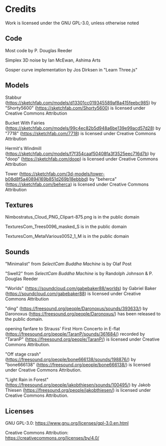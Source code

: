 # Credits
Work is licensed under the GNU GPL-3.0, unless otherwise noted

## Code

Most code by P. Douglas Reeder

Simplex 3D noise by Ian McEwan, Ashima Arts

Gosper curve implementation by Jos Dirksen in "Learn Three.js"

## Models

Stabbur (https://sketchfab.com/models/d13301cc019345589af8a415feebc985)
by "Shorty5600" (https://sketchfab.com/Shorty5600) is licensed under Creative Commons Attribution

Bucket With Fairies (https://sketchfab.com/models/99c4ec82b5d948a6be139e99acd57d28)
by "7718" (https://sketchfab.com/7718) is licensed under Creative Commons Attribution

Hermit's Windmill (https://sketchfab.com/models/f7f354caaf50408fa3f3525eec716d7b)
by "doop" (https://sketchfab.com/doop) is licensed under Creative Commons Attribution

Tower (https://sketchfab.com/3d-models/tower-b08d8f5a40894169b851d269b18ebbbd)
by "beherca" (https://sketchfab.com/beherca) is licensed under Creative Commons Attribution

## Textures

Nimbostratus_Cloud_PNG_Clipart-875.png is in the public domain

TexturesCom_Trees0096_masked_S is in the public domain

TexturesCom_MetalVarious0052_1_M is in the public domain

## Sounds

"Minimalist" from _SelectCam Buddha Machine_ is by Olaf Post

"Swell2" from _SelectCam Buddha Machine_ is by Randolph Johnson & P. Douglas Reeder

"Worlds" (https://soundcloud.com/gabebaker88/worlds)
by Gabriel Baker (https://soundcloud.com/gabebaker88)
is licensed under Creative Commons Attribution

"ding" (https://freesound.org/people/Daronoxus/sounds/393633/) 
by Daronoxus (https://freesound.org/people/Daronoxus/) has been released to the public domain.

opening fanfare to Strauss' First Horn Concerto in E-flat (https://freesound.org/people/TaranP/sounds/361684/)
recorded by "TaranP" (https://freesound.org/people/TaranP/) is licensed under Creative Commons Attribution.

"Off stage crash" (https://freesound.org/people/bone666138/sounds/198876/)
by "bone666138" (https://freesound.org/people/bone666138/) is licensed under Creative Commons Attribution.

"Light Rain in Forest" (https://freesound.org/people/jakobthiesen/sounds/100495/) 
by Jakob Thiesen (https://freesound.org/people/jakobthiesen/) is licensed under Creative Commons Attribution.


## Licenses

GNU GPL-3.0: https://www.gnu.org/licenses/gpl-3.0.en.html

Creative Commons Attribution: https://creativecommons.org/licenses/by/4.0/
